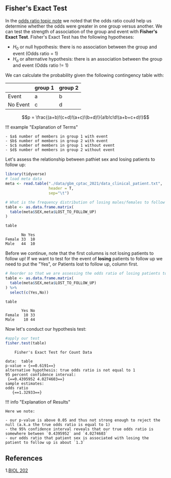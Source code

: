 ## Fisher's Exact Test

In the [odds ratio topic note](odds-ratio-risk.md) we noted that the odds ratio could help us determine whether the odds 
were greater in one group versus another. We can test the strength of association of the group and event with **Fisher's Exact Test**. 
Fisher's Exact Test has the following hypotheses:

- $H_0$ or null hypothesis: there is no association between the group and event (Odds ratio = 1)
- $H_a$ or alternative hypothesis: there is an association between the group and event (Odds ratio != 1)

We can calculate the probability given the following contingency table with:

||group 1|group 2|
|-|-|-|
|Event |a |b |
|No Event |c  |d |


$$p = \frac{(a+b)!(c+d)!(a+c)!(b+d)!}{a!b!c!d!(a+b+c+d)!}$$

!!! example "Explanation of Terms"

    - $a$ number of members in group 1 with event
    - $b$ number of members in group 2 with event
    - $c$ number of members in group 1 without event
    - $d$ number of members in group 2 without event
    

Let's assess the relationship between pathiet sex and losing patients to follow up:

```R
library(tidyverse)
# load meta data
meta <- read.table("./data/gbm_cptac_2021/data_clinical_patient.txt",
                   header = T,
                   sep="\t")

# What is the frequency distribution of losing males/females to follow up
table <- as.data.frame.matrix(
  table(meta$SEX,meta$LOST_TO_FOLLOW_UP)
)

table
```

```
       No Yes
Female 33  10
Male   44  10
```

Before we continue, note that the first columns is not losing patients to follow up! If we want to test for the event 
of **losing** patients to follow up we need to put the "Yes", or Patients lost to follow up, column first.
    
```R
# Reorder so that we are assessing the odds ratio of losing patients to follow up
table <- as.data.frame.matrix(
  table(meta$SEX,meta$LOST_TO_FOLLOW_UP)
) %>%
  select(c(Yes,No))

table
```

```
       Yes No
Female  10 33
Male    10 44
```

Now let's conduct our hypothesis test:

```R
#apply our test
fisher.test(table)
```

```
	Fisher's Exact Test for Count Data

data:  table
p-value = {==0.6191==}
alternative hypothesis: true odds ratio is not equal to 1
95 percent confidence interval:
 {==0.4395952 4.0274603==}
sample estimates:
odds ratio 
   {==1.32933==} 
```

!!! info "Explanation of Results"

    Here we note:
    
    - our p-value is above 0.05 and thus not strong enough to reject the null (a.k.a the true odds ratio is equal to 1)
    - the 95% confidence interval reveals that our true odds ratio is somewhere between `0.4395952` and `4.0274603`
    - our odds ratio that patient sex is associated with losing the patient to follow up is about `1.3`

## References

1.[BIOL 202](https://ubco-biology.github.io/BIOL202/fishertest.html)
